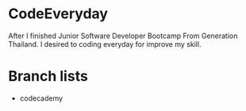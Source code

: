 # CodeEveryday
After I finished Junior Software Developer Bootcamp From Generation Thailand. I desired to coding everyday for improve my skill.

# Branch lists
 - codecademy
